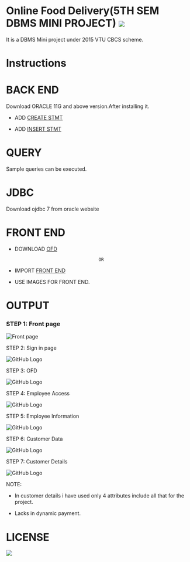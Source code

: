 # Online Food Delivery(5TH SEM DBMS MINI PROJECT)  [![](https://img.shields.io/badge/Rutuja-Rajesh-brightgreen.svg?colorB=ff0000)](https://www.linkedin.com/in/rutuja-rajesh-20909610b/)

It is a DBMS Mini project under 2015 VTU CBCS scheme.

# Instructions

# BACK END

Download ORACLE 11G and above version.After installing it.

* ADD [CREATE STMT](https://github.com/rutujar/Online-food-delivery/blob/master/Backend/create%20table.txt)

* ADD [INSERT STMT](https://github.com/rutujar/Online-food-delivery/blob/master/Backend/insert.txt)

# QUERY

Sample queries can be executed.

# JDBC

Download ojdbc 7 from oracle website

# FRONT END

* DOWNLOAD [OFD](https://github.com/rutujar/Online-food-delivery/blob/master/ofd)

                                      OR
                                      
* IMPORT [FRONT END](https://github.com/rutujar/Online-food-delivery/tree/master/Front%20end)

* USE IMAGES FOR FRONT END.

# OUTPUT

### STEP 1: Front page
![Front page](https://github.com/rutujar/Online-food-delivery/blob/master/output/Front%20page.png)

STEP 2: Sign in page

![GitHub Logo](https://github.com/rutujar/Online-food-delivery/blob/master/output/Sign%20in%20page.png)

STEP 3: OFD

![GitHub Logo](https://github.com/rutujar/Online-food-delivery/blob/master/output/Online%20Food%20Delivery.png)

STEP 4: Employee Access

![GitHub Logo](https://github.com/rutujar/Online-food-delivery/blob/master/output/Employee%20Access.png)

STEP 5: Employee Information

![GitHub Logo](https://github.com/rutujar/Online-food-delivery/blob/master/output/Employee%20Information.png)

STEP 6: Customer Data

![GitHub Logo](https://github.com/rutujar/Online-food-delivery/blob/master/output/Customer%20Data.png)

STEP 7: Customer Details

![GitHub Logo](https://github.com/rutujar/Online-food-delivery/blob/master/output/Customer%20Details.png)

NOTE:

* In customer details i have used only 4 attributes include all that for the project.

* Lacks in dynamic payment.

# LICENSE

[![](https://img.shields.io/github/license/sourcerer-io/hall-of-fame.svg?colorB=ff0000)](https://github.com/rutujar/Online-food-delivery/blob/master/LICENSE)
